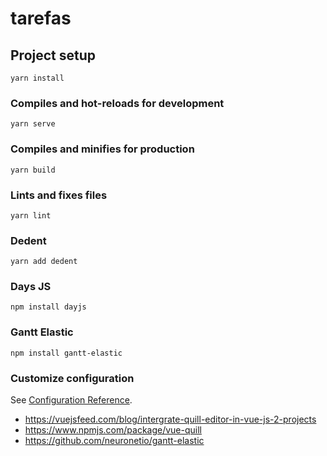 # tarefas

## Project setup
```
yarn install
```

### Compiles and hot-reloads for development
```
yarn serve
```

### Compiles and minifies for production
```
yarn build
```

### Lints and fixes files
```
yarn lint
```

### Dedent
```
yarn add dedent
```

### Days JS
```
npm install dayjs
```

### Gantt Elastic
```
npm install gantt-elastic
```

### Customize configuration
See [Configuration Reference](https://cli.vuejs.org/config/).

- https://vuejsfeed.com/blog/intergrate-quill-editor-in-vue-js-2-projects
- https://www.npmjs.com/package/vue-quill
- https://github.com/neuronetio/gantt-elastic
